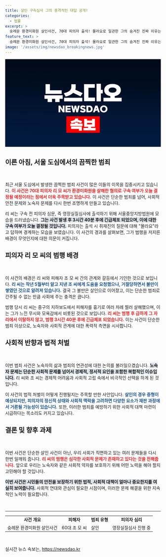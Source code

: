 ```yaml
---
title: 살인 구속심사 그의 충격적인 대답 공개!
categories:
  - 법률
excerpt: >
  숭례문 환경미화원 살인사건, 70대 피의자 출석! 몰라요로 일관한 그의 숨겨진 진짜 이유는? 오늘 구속 여부가 결정되는 가운데, 충격적인 범행의 전말이 밝혀질까? 클릭해서 확인하세요!
feature_text: >
  숭례문 환경미화원 살인사건, 70대 피의자 출석! 몰라요로 일관한 그의 숨겨진 진짜 이유는? 오늘 구속 여부가 결정되는 가운데, 충격적인 범행의 전말이 밝혀질까? 클릭해서 확인하세요!
image: '/assets/img/newsdao_breakingnews.jpg'
---
```


<p><img src="/assets/img/newsdao_breakingnews.jpg" alt="ranknews 속보" /></p>

<h2 data-ke-size="size26">이른 아침, 서울 도심에서의 끔찍한 범죄</h2>

<p data-ke-size="size16">&nbsp;</p>

<p>최근 서울 도심에서 발생한 끔찍한 범죄 사건이 많은 이들의 이목을 집중시키고 있습니다. <b><span style="color: #ee2323;">이 사건은 70대 피의자 리 모 씨가 환경미화원을 살해한 혐의로 구속 여부가 오늘 결정될 예정이라는 점에서 더욱 주목받고 있습니다.</span></b> 이 사건은 단순한 범죄를 넘어, 사회적 안전 문제와 노숙자 문제를 다시 한번 조명하게 만들고 있습니다. </p>

<p>리 씨는 구속 전 피의자 심문, 즉 영장실질심사에 출석하기 위해 서울중앙지방법원에 모습을 드러냈습니다. <b><span style="background-color: #21538527;">그는 사건 발생 후 3시간 40분 후에 긴급체포 되었으며, 이에 대한 구속 여부가 오늘 결정될 것입니다.</span></b> 피의자는 출석 시 취재진의 질문에 대해 "몰라요"라고 답하며 경계하는 모습을 보였습니다. 이 사건의 경과를 살펴보면, 그가 범행을 저지른 배경이 무엇인지에 대한 의문이 커집니다.</p>

<h2 data-ke-size="size26">피의자 리 모 씨의 범행 배경</h2>

<p data-ke-size="size16">&nbsp;</p>

<p>이 사건의 배경은 리 씨와 피해자 조 모 씨 간의 관계와 갈등에서 기인한 것으로 보입니다. <b><span style="color: #1a5490;">리 씨는 작년 5월부터 알고 지낸 조 씨에게 도움을 요청했으나, 거절당하면서 불만이 쌓였던 것으로 알려져 있습니다.</span></b> 결국 그 불만은 살인으로 이어졌고, 이는 단순한 범죄로 간주될 수 없는 만큼 사회에 주는 충격은 큽니다.</p>

<p>범행 당시 리 씨는 중구의 지하보도에서 피해자를 흉기로 여러 차례 찔러 살해했으며, 이는 그가 느낀 무시와 모욕감에서 비롯된 것으로 보입니다. <b><span style="color: #ee2323;">리 씨는 범행 후 급하게 그 자리에서 이탈하지 않고, 범행 3시간 40분 후에 긴급체포 되었습니다.</span></b> 이는 사건이 단순한 범죄 이상으로, 노숙자와 사회적 관계에 대한 폭력적 측면을 시사합니다.</p>

<h2 data-ke-size="size26">사회적 반향과 법적 처벌</h2>

<p data-ke-size="size16">&nbsp;</p>

<p>이번 범죄 사건은 노숙자의 삶과 범죄의 연관성에 대한 논의를 불러일으켰습니다. <b><span style="background-color: #21538527;">노숙자 문제는 단순한 사회적 문제를 넘어서 경제적, 정서적 요인을 포함한 복합적인 이슈입니다.</span></b> 리 씨와 조 씨는 경제적 어려움과 사회적 고립 속에서 비극적인 선택을 하게 된 것입니다.</p>

<p>이 사건의 법적 처벌이 어떻게 진행될지는 주목할 만한 사안입니다. <b><span style="color: #1a5490;">살인의 경우 중형이 예상되지만, 피의자의 정신적 상태와 사회적 맥락을 고려하면 다양한 요소가 재판 과정에서 거론될 가능성이 있습니다.</span></b> 또한, 이러한 범죄를 예방하기 위한 사회적 대책 마련이 시급하다는 목소리도 커지고 있습니다.</p>

<h2 data-ke-size="size26">결론 및 향후 과제</h2>

<p data-ke-size="size16">&nbsp;</p>

<p>이번 사건은 단순한 살인 사건이 아닌, 우리 사회가 직면하고 있는 여러 문제들을 다시 한번 일깨워 줍니다. <b><span style="color: #ee2323;">리 씨의 범행은 심각한 사회적 문제가 존재하고 있다는 것을 전해줍니다.</span></b> 앞으로 우리는 노숙자와 같은 사회적 약자를 보호하기 위해 어떤 노력을 해야 할지 고민해야 할 것입니다.</p>

<p><b><span style="background-color: #21538527;">이번 사건은 시민들의 안전을 보장하기 위한 법적, 사회적 대책이 얼마나 중요한지를 여실히 보여줍니다.</span></b> 사회적 연대와 관심이 필요한 시점이며, 이러한 문제 해결을 위한 지속적인 노력이 필요합니다. </p>

<p data-ke-size="size16">&nbsp;</p>

<hr>

<table>
<tr>
    <td style="text-align: center; height: 17px;"><b>사건 개요</b></td>
    <td style="text-align: center; height: 17px;"><b>피해자</b></td>
    <td style="text-align: center; height: 17px;"><b>범죄 유형</b></td>
    <td style="text-align: center; height: 17px;"><b>피의자 심리</b></td>
</tr>
<tr>
    <td>숭례문 환경미화원 살인사건</td>
    <td>60대 조 모 씨</td>
    <td>살인</td>
    <td>영장실질심사 진행 중</td>
</tr>
</table>

<p data-ke-size="size16">&nbsp;</p>
실시간 뉴스 속보는, <a href="https://newsdao.kr" rel="dofollow">https://newsdao.kr</a>


